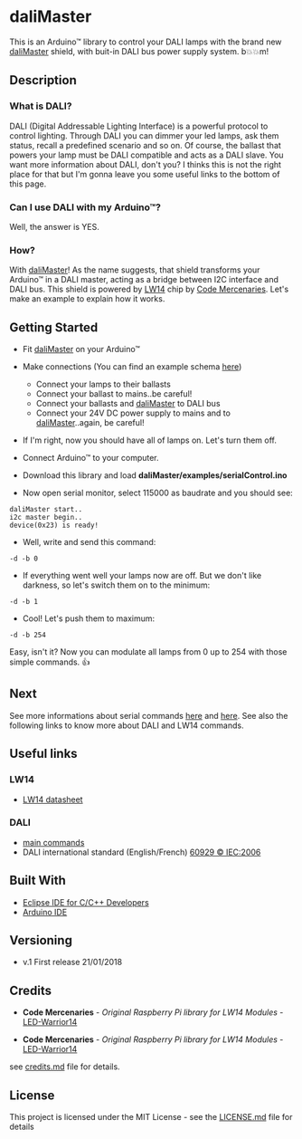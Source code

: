 # daliMaster

This is an Arduino™ library to control your DALI lamps with the brand new [daliMaster](www.ebay.d) shield, with buit-in DALI bus power supply system. b:boom::boom:m!

## Description

### What is DALI?

DALI (Digital Addressable Lighting Interface) is a powerful protocol to control lighting. Through DALI you can dimmer your led lamps, ask them status, recall a predefined scenario and so on. Of course, the ballast that powers your lamp must be DALI compatible and acts as a DALI slave. You want more information about DALI, don't you? I thinks this is not the right place for that but I'm gonna leave you some useful links to the bottom of this page.

### Can I use DALI with my Arduino™?

Well, the answer is YES.

### How?

With [daliMaster](www.ebay.d)! As the name suggests, that shield transforms your Arduino™ in a DALI master, acting as a bridge between I2C interface and DALI bus. This shield is powered by [LW14](http://shop.codemercs.com/media/files_public/okutobbwyxn/LW14_Datasheet.pdf) chip by [Code Mercenaries](https://www.codemercs.com/en/). Let's make an example to explain how it works.

## Getting Started

* Fit [daliMaster](www.ebay.d) on your Arduino™

* Make connections (You can find an example schema [here](www.ebay.d))
  * Connect your lamps to their ballasts
  * Connect your ballast to mains..be careful!
  * Connect your ballasts and [daliMaster](www.ebay.d) to DALI bus
  * Connect your 24V DC power supply to mains and to [daliMaster](www.ebay.d)..again, be careful!

* If I'm right, now you should have all of lamps on. Let's turn them off.

* Connect Arduino™ to your computer.

* Download this library and load **daliMaster/examples/serialControl.ino**

* Now open serial monitor, select 115000 as baudrate and you should see:
```
daliMaster start..
i2c master begin..
device(0x23) is ready!
```
* Well, write and send this command:
```
-d -b 0
```
* If everything went well your lamps now are off. But we don't like darkness, so let's switch them on to the minimum:
```
-d -b 1
```
* Cool! Let's push them to maximum:
```
-d -b 254
```
Easy, isn't it? Now you can modulate all lamps from 0 up to 254 with those simple commands. :thumbsup:

## Next

See more informations about serial commands [here](/) and [here](daliCommands.h). See also the following links to know more about DALI and LW14 commands.

## Useful links

### LW14
* [LW14 datasheet](http://shop.codemercs.com/media/files_public/okutobbwyxn/LW14_Datasheet.pdf)

### DALI
* [main commands](http://www.tanzolab.it/www/CM3-HOME_test/dali_commands.pdf)
* DALI international standard (English/French) [60929 © IEC:2006](http://jnhb.fszjzx.com/upload/biaozhun/pdf/IEC60929Y2006.PDF)

## Built With

* [Eclipse IDE for C/C++ Developers](https://www.eclipse.org/downloads/packages/eclipse-ide-cc-developers/lunar)
* [Arduino IDE](https://www.arduino.cc/en/main/software)

## Versioning

* v.1 First release 21/01/2018

## Credits

* **Code Mercenaries** - *Original Raspberry Pi library for LW14 Modules* - [LED-Warrior14](https://www.codemercs.com/en/33-led-warrior/270-led-warrior14-2)

* **Code Mercenaries** - *Original Raspberry Pi library for LW14 Modules* - [LED-Warrior14](https://www.codemercs.com/en/33-led-warrior/270-led-warrior14-2)

see [credits.md](credits.md) file for details.

## License

This project is licensed under the MIT License - see the [LICENSE.md](LICENSE.md) file for details

